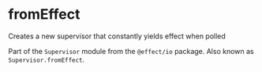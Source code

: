 # fromEffect

Creates a new supervisor that constantly yields effect when polled

Part of the `Supervisor` module from the `@effect/io` package. Also known as `Supervisor.fromEffect`.

